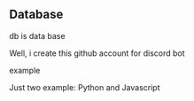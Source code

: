 ## Database
db is data base
<p> </p>
Well, i create this github account for discord bot
<p> </p>
example
<p> </p>
Just two example: Python and Javascript
